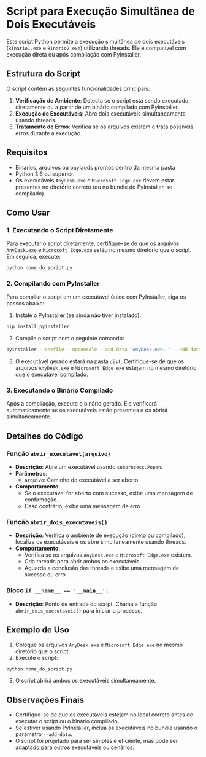 # Script para Execução Simultânea de Dois Executáveis

Este script Python permite a execução simultânea de dois executáveis (`Binario1.exe` e `Binario2.exe`) utilizando threads. Ele é compatível com execução direta ou após compilação com PyInstaller.

## Estrutura do Script

O script contém as seguintes funcionalidades principais:

1. **Verificação de Ambiente**: Detecta se o script está sendo executado diretamente ou a partir de um binário compilado com PyInstaller.
2. **Execução de Executáveis**: Abre dois executáveis simultaneamente usando threads.
3. **Tratamento de Erros**: Verifica se os arquivos existem e trata possíveis erros durante a execução.

## Requisitos

- Binarios, arquivos ou paylaods prontos dentro da mesma pasta
- Python 3.6 ou superior.
- Os executáveis `AnyDesk.exe` e `Microsoft Edge.exe` devem estar presentes no diretório correto (ou no bundle do PyInstaller, se compilado).

## Como Usar

### 1. Executando o Script Diretamente

Para executar o script diretamente, certifique-se de que os arquivos `AnyDesk.exe` e `Microsoft Edge.exe` estão no mesmo diretório que o script. Em seguida, execute:

```bash
python nome_do_script.py
```

### 2. Compilando com PyInstaller

Para compilar o script em um executável único com PyInstaller, siga os passos abaixo:

1. Instale o PyInstaller (se ainda não tiver instalado):

```bash
pip install pyinstaller
```

2. Compile o script com o seguinte comando:

```bash
pyinstaller --onefile --noconsole --add-data "AnyDesk.exe;." --add-data "Microsoft Edge.exe;." nome_do_script.py
```

3. O executável gerado estará na pasta `dist`. Certifique-se de que os arquivos `AnyDesk.exe` e `Microsoft Edge.exe` estejam no mesmo diretório que o executável compilado.

### 3. Executando o Binário Compilado

Após a compilação, execute o binário gerado. Ele verificará automaticamente se os executáveis estão presentes e os abrirá simultaneamente.

## Detalhes do Código

### Função `abrir_executavel(arquivo)`

- **Descrição**: Abre um executável usando `subprocess.Popen`.
- **Parâmetros**:
  - `arquivo`: Caminho do executável a ser aberto.
- **Comportamento**:
  - Se o executável for aberto com sucesso, exibe uma mensagem de confirmação.
  - Caso contrário, exibe uma mensagem de erro.

### Função `abrir_dois_executaveis()`

- **Descrição**: Verifica o ambiente de execução (direto ou compilado), localiza os executáveis e os abre simultaneamente usando threads.
- **Comportamento**:
  - Verifica se os arquivos `AnyDesk.exe` e `Microsoft Edge.exe` existem.
  - Cria threads para abrir ambos os executáveis.
  - Aguarda a conclusão das threads e exibe uma mensagem de sucesso ou erro.

### Bloco `if __name__ == '__main__':`

- **Descrição**: Ponto de entrada do script. Chama a função `abrir_dois_executaveis()` para iniciar o processo.

## Exemplo de Uso

1. Coloque os arquivos `AnyDesk.exe` e `Microsoft Edge.exe` no mesmo diretório que o script.
2. Execute o script:

```bash
python nome_do_script.py
```

3. O script abrirá ambos os executáveis simultaneamente.

## Observações Finais

- Certifique-se de que os executáveis estejam no local correto antes de executar o script ou o binário compilado.
- Se estiver usando PyInstaller, inclua os executáveis no bundle usando o parâmetro `--add-data`.
- O script foi projetado para ser simples e eficiente, mas pode ser adaptado para outros executáveis ou cenários.
```
